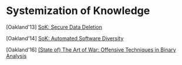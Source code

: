 # Systemization of Knowledge

[Oakland'13] [SoK: Secure Data
Deletion](https://oaklandsok.github.io/papers/reardon2013.pdf) 

[Oakland'14] [SoK: Automated Software
Diversity](https://www.ics.uci.edu/~perl/automated_software_diversity.pdf) 

[Oakland'16] [(State of) The Art of War: Offensive Techniques in Binary
Analysis](http://sefcom.asu.edu/publications/sok-the-art-of-war-offensive-techniques-in-binary-analysis-oakland2016.pdf) 
